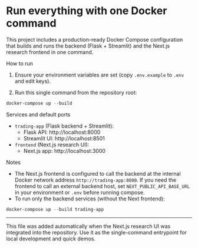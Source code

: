# Run everything with one Docker command

This project includes a production-ready Docker Compose configuration that builds and runs the backend (Flask + Streamlit) and the Next.js research frontend in one command.

How to run

1. Ensure your environment variables are set (copy `.env.example` to `.env` and edit keys).

2. Run this single command from the repository root:

```powershell
docker-compose up --build
```

Services and default ports

- `trading-app` (Flask backend + Streamlit):
  - Flask API: http://localhost:8000
  - Streamlit UI: http://localhost:8501
- `frontend` (Next.js research UI):
  - Next.js app: http://localhost:3000

Notes

- The Next.js frontend is configured to call the backend at the internal Docker network address `http://trading-app:8000`. If you need the frontend to call an external backend host, set `NEXT_PUBLIC_API_BASE_URL` in your environment or `.env` before running compose.
- To run only the backend services (without the Next frontend):

```powershell
docker-compose up --build trading-app
```

---

This file was added automatically when the Next.js research UI was integrated into the repository. Use it as the single-command entrypoint for local development and quick demos.
